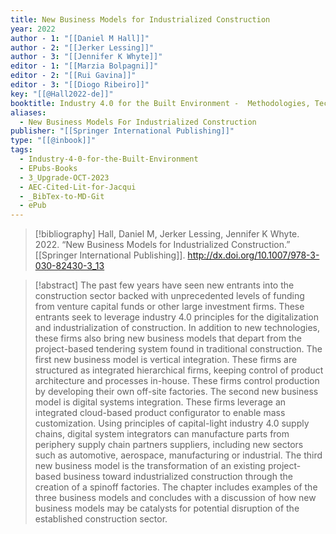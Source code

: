 ```yaml
---
title: New Business Models for Industrialized Construction
year: 2022
author - 1: "[[Daniel M Hall]]"
author - 2: "[[Jerker Lessing]]"
author - 3: "[[Jennifer K Whyte]]"
editor - 1: "[[Marzia Bolpagni]]"
editor - 2: "[[Rui Gavina]]"
editor - 3: "[[Diogo Ribeiro]]"
key: "[[@Hall2022-de]]"
booktitle: Industry 4.0 for the Built Environment -  Methodologies, Technologies and Skills
aliases:
  - New Business Models For Industrialized Construction
publisher: "[[Springer International Publishing]]"
type: "[[@inbook]]"
tags:
  - Industry-4-0-for-the-Built-Environment
  - EPubs-Books
  - 3_Upgrade-OCT-2023
  - AEC-Cited-Lit-for-Jacqui
  - _BibTex-to-MD-Git
  - ePub
---
```


> [!bibliography]
> Hall, Daniel M, Jerker Lessing, Jennifer K Whyte. 2022. “New Business Models for Industrialized Construction.” [[Springer International Publishing]]. http://dx.doi.org/10.1007/978-3-030-82430-3_13

> [!abstract]
> The past few years have seen new entrants into the construction sector backed with unprecedented levels of funding from venture capital funds or other large investment firms. These entrants seek to leverage industry 4.0 principles for the digitalization and industrialization of construction. In addition to new technologies, these firms also bring new business models that depart from the project-based tendering system found in traditional construction. The first new business model is vertical integration. These firms are structured as integrated hierarchical firms, keeping control of product architecture and processes in-house. These firms control production by developing their own off-site factories. The second new business model is digital systems integration. These firms leverage an integrated cloud-based product configurator to enable mass customization. Using principles of capital-light industry 4.0 supply chains, digital system integrators can manufacture parts from periphery supply chain partners suppliers, including new sectors such as automotive, aerospace, manufacturing or industrial. The third new business model is the transformation of an existing project-based business toward industrialized construction through the creation of a spinoff factories. The chapter includes examples of the three business models and concludes with a discussion of how new business models may be catalysts for potential disruption of the established construction sector.